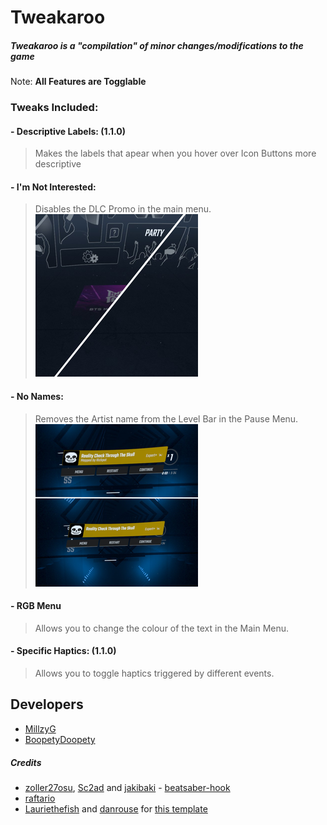 # Tweakaroo

##### Tweakaroo is a "compilation" of minor changes/modifications to the game

Note: **All Features are Togglable**

### Tweaks Included:

#### - Descriptive Labels: (1.1.0)
> Makes the labels that apear when you hover over Icon Buttons more descriptive

#### - I'm Not Interested:
> Disables the DLC Promo in the main menu.
![INIDemoImage](https://github.com/MillzyG/QuestTweakaroo/blob/main/GitHub-Assets/I'm%20Not%20Intersted.png?raw=true)

#### - No Names:
> Removes the Artist name from the Level Bar in the Pause Menu.
![NNDemoImage](https://github.com/MillzyG/QuestTweakaroo/blob/main/GitHub-Assets/NoNames.png?raw=true)

#### - RGB Menu
> Allows you to change the colour of the text in the Main Menu.

#### - Specific Haptics: (1.1.0)
> Allows you to toggle haptics triggered by different events.

## Developers
* [MillzyG](https://github.com/MillzyG)
* [BoopetyDoopety](https://github.com/ChillGunner)

##### Credits

* [zoller27osu](https://github.com/zoller27osu), [Sc2ad](https://github.com/Sc2ad) and [jakibaki](https://github.com/jakibaki) - [beatsaber-hook](https://github.com/sc2ad/beatsaber-hook)
* [raftario](https://github.com/raftario) 
* [Lauriethefish](https://github.com/Lauriethefish) and [danrouse](https://github.com/danrouse) for [this template](https://github.com/Lauriethefish/quest-mod-template)

